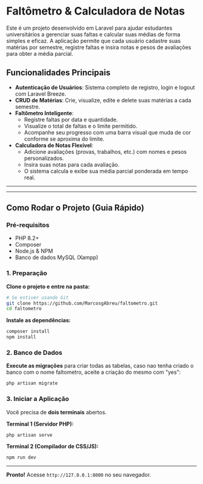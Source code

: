 # Faltômetro & Calculadora de Notas

Este é um projeto desenvolvido em Laravel para ajudar estudantes universitários a gerenciar suas faltas e calcular suas médias de forma simples e eficaz. A aplicação permite que cada usuário cadastre suas matérias por semestre, registre faltas e insira notas e pesos de avaliações para obter a média parcial.

## Funcionalidades Principais

-   **Autenticação de Usuários**: Sistema completo de registro, login e logout com Laravel Breeze.
-   **CRUD de Matérias**: Crie, visualize, edite e delete suas matérias a cada semestre.
-   **Faltômetro Inteligente**:
    -   Registre faltas por data e quantidade.
    -   Visualize o total de faltas e o limite permitido.
    -   Acompanhe seu progresso com uma barra visual que muda de cor conforme se aproxima do limite.
-   **Calculadora de Notas Flexível**:
    -   Adicione avaliações (provas, trabalhos, etc.) com nomes e pesos personalizados.
    -   Insira suas notas para cada avaliação.
    -   O sistema calcula e exibe sua média parcial ponderada em tempo real.

---

---

## Como Rodar o Projeto (Guia Rápido)

### Pré-requisitos
- PHP 8.2+
- Composer
- Node.js & NPM
- Banco de dados MySQL (Xampp)

### 1. Preparação

**Clone o projeto e entre na pasta:**
```bash
# Se estiver usando Git
git clone https://github.com/MarcosgAbreu/faltometro.git
cd faltometro
```

**Instale as dependências:**
```bash
composer install
npm install
```

### 2. Banco de Dados

**Execute as migrações** para criar todas as tabelas, caso nao tenha criado o banco com o nome faltometro, aceite a criação do mesmo com "yes":
```bash
php artisan migrate
```

### 3. Iniciar a Aplicação

Você precisa de **dois terminais** abertos.

**Terminal 1 (Servidor PHP):**
```bash
php artisan serve
```

**Terminal 2 (Compilador de CSS/JS):**
```bash
npm run dev
```

---
**Pronto!** Acesse `http://127.0.0.1:8000` no seu navegador.